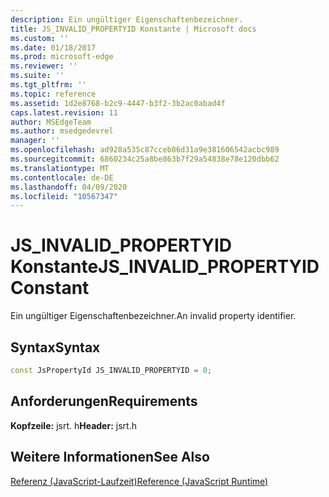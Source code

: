 ```yaml
---
description: Ein ungültiger Eigenschaftenbezeichner.
title: JS_INVALID_PROPERTYID Konstante | Microsoft docs
ms.custom: ''
ms.date: 01/18/2017
ms.prod: microsoft-edge
ms.reviewer: ''
ms.suite: ''
ms.tgt_pltfrm: ''
ms.topic: reference
ms.assetid: 1d2e8768-b2c9-4447-b3f2-3b2ac0abad4f
caps.latest.revision: 11
author: MSEdgeTeam
ms.author: msedgedevrel
manager: ''
ms.openlocfilehash: ad928a535c87cceb86d31a9e381606542acbc989
ms.sourcegitcommit: 6860234c25a8be863b7f29a54838e78e120dbb62
ms.translationtype: MT
ms.contentlocale: de-DE
ms.lasthandoff: 04/09/2020
ms.locfileid: "10567347"
---
```

# <span data-ttu-id="a6d90-103">JS_INVALID_PROPERTYID Konstante</span><span class="sxs-lookup"><span data-stu-id="a6d90-103">JS_INVALID_PROPERTYID Constant</span></span>
<span data-ttu-id="a6d90-104">Ein ungültiger Eigenschaftenbezeichner.</span><span class="sxs-lookup"><span data-stu-id="a6d90-104">An invalid property identifier.</span></span>  
  
## <span data-ttu-id="a6d90-105">Syntax</span><span class="sxs-lookup"><span data-stu-id="a6d90-105">Syntax</span></span>  
  
```cpp  
const JsPropertyId JS_INVALID_PROPERTYID = 0;  
```  
  
## <span data-ttu-id="a6d90-106">Anforderungen</span><span class="sxs-lookup"><span data-stu-id="a6d90-106">Requirements</span></span>  
 <span data-ttu-id="a6d90-107">**Kopfzeile:** jsrt. h</span><span class="sxs-lookup"><span data-stu-id="a6d90-107">**Header:** jsrt.h</span></span>  
  
## <span data-ttu-id="a6d90-108">Weitere Informationen</span><span class="sxs-lookup"><span data-stu-id="a6d90-108">See Also</span></span>  
 [<span data-ttu-id="a6d90-109">Referenz (JavaScript-Laufzeit)</span><span class="sxs-lookup"><span data-stu-id="a6d90-109">Reference (JavaScript Runtime)</span></span>](../chakra-hosting/reference-javascript-runtime.md)